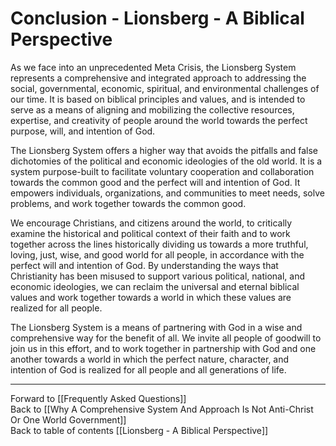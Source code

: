 # Conclusion - Lionsberg - A Biblical Perspective

As we face into an unprecedented Meta Crisis, the Lionsberg System represents a comprehensive and integrated approach to addressing the social, governmental, economic, spiritual, and environmental challenges of our time. It is based on biblical principles and values, and is intended to serve as a means of aligning and mobilizing the collective resources, expertise, and creativity of people around the world towards the perfect purpose, will, and intention of God.

The Lionsberg System offers a higher way that avoids the pitfalls and false dichotomies of the political and economic ideologies of the old world. It is a system purpose-built to facilitate voluntary cooperation and collaboration towards the common good and the perfect will and intention of God. It empowers individuals, organizations, and communities to meet needs, solve problems, and work together towards the common good.

We encourage Christians, and citizens around the world, to critically examine the historical and political context of their faith and to work together across the lines historically dividing us towards a more truthful, loving, just, wise, and good world for all people, in accordance with the perfect will and intention of God. By understanding the ways that Christianity has been misused to support various political, national, and economic ideologies, we can reclaim the universal and eternal biblical values and work together towards a world in which these values are realized for all people.

The Lionsberg System is a means of partnering with God in a wise and comprehensive way for the benefit of all. We invite all people of goodwill to join us in this effort, and to work together in partnership with God and one another towards a world in which the perfect nature, character, and intention of God is realized for all people and all generations of life. 

___

Forward to [[Frequently Asked Questions]]  
Back to [[Why A Comprehensive System And Approach Is Not Anti-Christ Or One World Government]]       
Back to table of contents [[Lionsberg - A Biblical Perspective]]    
